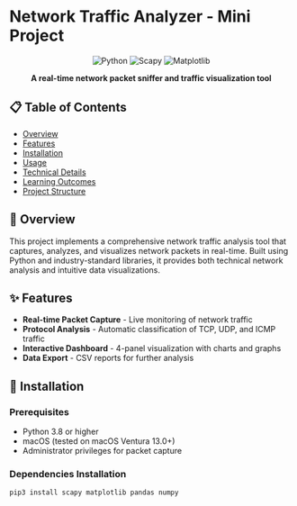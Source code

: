 # Network Traffic Analyzer - Mini Project

<div align="center">

![Python](https://img.shields.io/badge/Python-3.13-blue.svg)
![Scapy](https://img.shields.io/badge/Scapy-Network%20Analysis-orange.svg)
![Matplotlib](https://img.shields.io/badge/Matplotlib-Data%20Visualization-green.svg)

**A real-time network packet sniffer and traffic visualization tool**

</div>

## 📋 Table of Contents
- [Overview](#overview)
- [Features](#features)
- [Installation](#installation)
- [Usage](#usage)
- [Technical Details](#technical-details)
- [Learning Outcomes](#learning-outcomes)
- [Project Structure](#project-structure)

## 🎯 Overview
This project implements a comprehensive network traffic analysis tool that captures, analyzes, and visualizes network packets in real-time. Built using Python and industry-standard libraries, it provides both technical network analysis and intuitive data visualizations.

## ✨ Features
- **Real-time Packet Capture** - Live monitoring of network traffic
- **Protocol Analysis** - Automatic classification of TCP, UDP, and ICMP traffic
- **Interactive Dashboard** - 4-panel visualization with charts and graphs
- **Data Export** - CSV reports for further analysis

## 🚀 Installation

### Prerequisites
- Python 3.8 or higher
- macOS (tested on macOS Ventura 13.0+)
- Administrator privileges for packet capture

### Dependencies Installation
```bash
pip3 install scapy matplotlib pandas numpy
